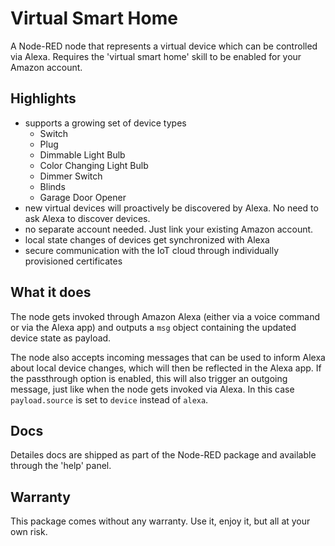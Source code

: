 # Virtual Smart Home

A Node-RED node that represents a virtual device which can be controlled via
Alexa. Requires the 'virtual smart home' skill to be enabled for your Amazon
account.

## Highlights

- supports a growing set of device types
  - Switch
  - Plug
  - Dimmable Light Bulb
  - Color Changing Light Bulb
  - Dimmer Switch
  - Blinds
  - Garage Door Opener
- new virtual devices will proactively be discovered by Alexa. No need to ask
  Alexa to discover devices.
- no separate account needed. Just link your existing Amazon account.
- local state changes of devices get synchronized with Alexa
- secure communication with the IoT cloud through individually provisioned
  certificates

## What it does

The node gets invoked through Amazon Alexa (either via a voice command or via
the Alexa app) and outputs a `msg` object containing the updated device state as
payload.

The node also accepts incoming messages that can be used to inform Alexa about
local device changes, which will then be reflected in the Alexa app. If the
passthrough option is enabled, this will also trigger an outgoing message, just
like when the node gets invoked via Alexa. In this case `payload.source` is set
to `device` instead of `alexa`.

## Docs

Detailes docs are shipped as part of the Node-RED package and available through
the 'help' panel.

## Warranty

This package comes without any warranty. Use it, enjoy it, but all at your own
risk.
